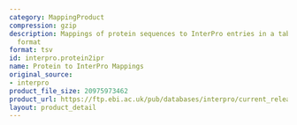 ```yaml
---
category: MappingProduct
compression: gzip
description: Mappings of protein sequences to InterPro entries in a tab-delimited
  format
format: tsv
id: interpro.protein2ipr
name: Protein to InterPro Mappings
original_source:
- interpro
product_file_size: 20975973462
product_url: https://ftp.ebi.ac.uk/pub/databases/interpro/current_release/protein2ipr.dat.gz
layout: product_detail
---
```

